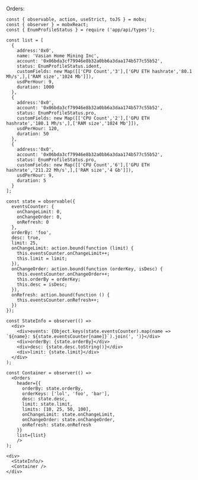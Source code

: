 Orders:

    const { observable, action, useStrict, toJS } = mobx;
    const { observer } = mobxReact;
    const { EnumProfileStatus } = require ('app/api/types');

    const list = [
      {
        address:'0x0',
        name: 'Vasian Home Mining Inc',
        account: '0x06bda3cf79946e8b32a0bb6a3daa174b577c55b52',
        status: EnumProfileStatus.ident,
        customFields: new Map([['CPU Count','3'],['GPU ETH hashrate','80.1 Mh/s',],['RAM size','1024 Mb']]),
        usdPerHour: 9,
        duration: 1000
      },
      {
        address:'0x0',
        account: '0x06bda3cf79946e8b32a0bb6a3daa174b577c55b52',
        status: EnumProfileStatus.pro,
        customFields: new Map([['CPU Count','2'],['GPU ETH hashrate','180.1 Mh/s',],['RAM size','1024 Mb']]),
        usdPerHour: 120,
        duration: 50
      },
      {
        address:'0x0',
        account: '0x06bda3cf79946e8b32a0bb6a3daa174b577c55b52',
        status: EnumProfileStatus.pro,
        customFields: new Map([['CPU Count','6'],['GPU ETH hashrate','211.22 Mh/s',],['RAM size','4 Gb']]),
        usdPerHour: 9,
        duration: 5
      }
    ];

    const state = observable({
      eventsCounter: {
        onChangeLimit: 0,
        onChangeOrder: 0,
        onRefresh: 0
      },
      orderBy: 'foo',
      desc: true,
      limit: 25,
      onChangeLimit: action.bound(function (limit) {
        this.eventsCounter.onChangeLimit++;
        this.limit = limit;
      }),
      onChangeOrder: action.bound(function (orderKey, isDesc) {
        this.eventsCounter.onChangeOrder++;
        this.orderBy = orderKey;
        this.desc = isDesc;
      }),
      onRefresh: action.bound(function () {
        this.eventsCounter.onRefresh++;
      })
    });

    const StateInfo = observer(() =>
      <div>
        <div>events: {Object.keys(state.eventsCounter).map(name => `${name}: ${state.eventsCounter[name]}`).join(', ')}</div>
        <div>orderBy: {state.orderBy}</div>
        <div>desc: {state.desc.toString()}</div>
        <div>limit: {state.limit}</div>
      </div>
    );

    const Container = observer(() =>
      <Orders
        header={{
          orderBy: state.orderBy,
          orderKeys: ['lol', 'foo', 'bar'],
          desc: state.desc,
          limit: state.limit,
          limits: [10, 25, 50, 100],
          onChangeLimit: state.onChangeLimit,
          onChangeOrder: state.onChangeOrder,
          onRefresh: state.onRefresh
        }}
        list={list}
        />
    );

    <div>
      <StateInfo/>
      <Container />
    </div>
